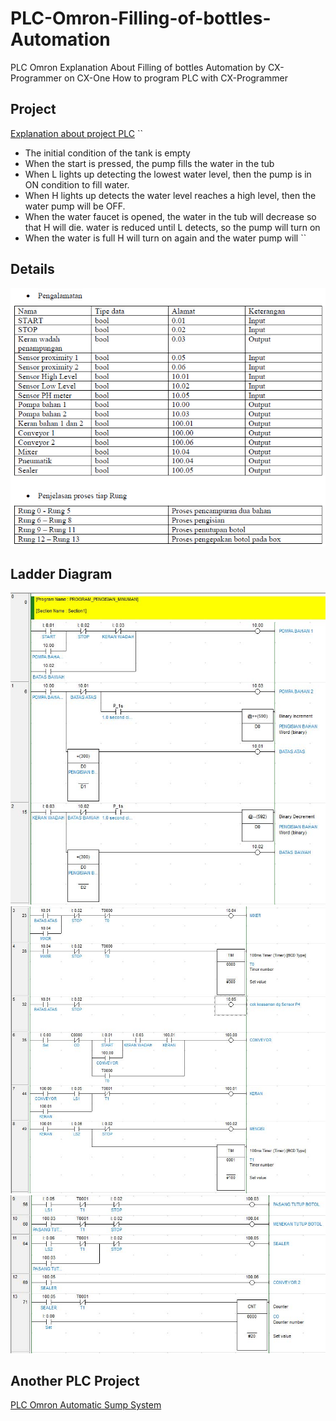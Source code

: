 # PLC-Omron-Filling-of-bottles-Automation
PLC Omron Explanation About Filling of bottles Automation by CX-Programmer on CX-One
How to program PLC with CX-Programmer 

## Project

[Explanation about project PLC](https://youtu.be/a6hl7-lfZ4Q) 
``
- The initial condition of the tank is empty
- When the start is pressed, the pump fills the water in the tub
- When L lights up detecting the lowest water level, then the pump is in ON condition to fill water.
- When H lights up detects the water level reaches a high level, then the water pump will be OFF.
- When the water faucet is opened, the water in the tub will decrease so that H will die. water is reduced until L detects, so the pump will turn on
- When the water is full H will turn on again and the water pump will
``
## Details
![Tables](Table-of-Address.PNG)

## Ladder Diagram
![Program1](Program1.jpg)
![Program2](Program2.jpg)
![Program3](Program3.jpg)

## Another PLC Project
[PLC Omron Automatic Sump System](https://github.com/electricianinsomniac/PLC-Omron-Automatic-Sump-System)
